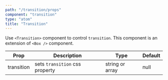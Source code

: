 ```yaml
---
path: "/transition/props"
component: "transition"
type: "atom"
title: "Transition"
---
```


Use `<Transition>` component to control `transition`. This component is an extension of `<Box />` component.

| Prop | Description | Type | Default |
| ------ | ----------- | ---- | ------- |
| transition | sets `transition` css property | string or array | null |

